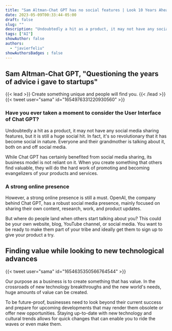 ```yaml
---
title: "Sam Altman-Chat GPT has no social features | Look 10 Years Ahead!"
date: 2023-05-09T00:33:44-05:00
draft: false
slug: ""
description: "Undoubtedly a hit as a product, it may not have any social media sharing features, but it is still a huge social hit. In fact, it's so revolutionary that it has become social in nature."
tags: ["AI"]
showAuthor: false
authors:
  - "javierfeliu"
showAuthorsBadges : false  
---
```

## Sam Altman-Chat GPT, "Questioning the years of advice i gave to startups"
{{< lead >}}
Create something unique and people will find you.
{{< /lead >}}
{{< tweet user="sama" id="1654976331220930560" >}}

### Have you ever taken a moment to consider the User Interface of Chat GPT?

Undoubtedly a hit as a product, it may not have any social media sharing features, but it is still a huge social hit. In fact, it's so revolutionary that it has become social in nature. Everyone and their grandmother is talking about it, both on and off social media.

While Chat GPT has certainly benefited from social media sharing, its business model is not reliant on it. When you create something that others find valuable, they will do the hard work of promoting and becoming evangelizers of your products and services.

### A strong online presence

However, a strong online presence is still a must. OpenAI, the company behind Chat GPT, has a robust social media presence, mainly focused on sharing their own content, research, work, and product updates.

But where do people land when others start talking about you? This could be your own website, blog, YouTube channel, or social media. You want to be ready to make them part of your tribe and ideally get them to sign up to give your product a try.

## Finding value while looking to new technological advances

{{< tweet user="sama" id="1654635350566764544" >}}

Our purpose as a business is to create something that has value. In the crossroads of new technology breakthroughs and the new world's needs, huge amounts of value can be created. 

To be future-proof, businesses need to look beyond their current success and prepare for upcoming developments that may render them obsolete or offer new opportunities. Staying up-to-date with new technology and cultural trends allows for quick changes that can enable you to ride the waves or even make them.



